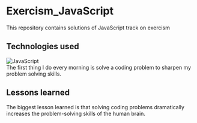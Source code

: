 # Exercism_JavaScript

This repository contains solutions of JavaScript track on exercism

## Technologies used

![JavaScript](https://img.shields.io/badge/JS-%20JavaScript%20-green) \
The first thing I do every morning is solve a coding problem to sharpen my problem solving skills.

## Lessons learned
The biggest lesson learned is that solving coding problems dramatically increases the problem-solving skills of the human brain.
